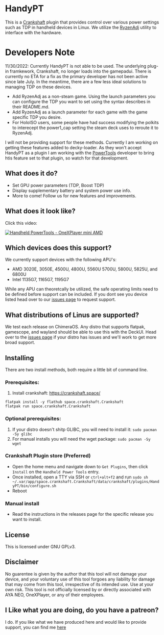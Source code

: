 # HandyPT

This is a [Crankshaft](https://crankshaft.space/) plugin that provides control over various power settings such as TDP in handheld devices in Linux. We utilize the [RyzenAdj](https://github.com/FlyGoat/RyzenAdj) utility to interface with the hardware. 

# Developers Note
11/30/2022: Currently HandyPT is not able to be used. The underlying plug-in framkework, Crankshaft, no longer loads into the gamepadui. There is currently no ETA for a fix as the primary developer has not been active since late July. In the meantime, there are a few less ideal solutions to managing TDP on these devices.

- Add RyzenAdj as a non-steam game. Using the launch parameters you can configure the TDP you want to set using the syntax describes in their README.md.
- Add RyzenAdj as a launch parameter for each game with the game specific TDP you desire. 
- For HoloISO users, some people have had success modifying the polkits to interecept the power1_cap setting the steam deck uses to reroute it to RyzenAdj.

I will not be providing support for these methods. Currently I am working on getting these features added to decky-loader. As they won't accept HandyPT as a plugin I am working with the [PowerTools](https://github.com/NGnius/PowerTools) developer to bring htis feature set to that plugin, so watch for that development.

## What does it do?

- Set GPU power parameters (TDP, Boost TDP)
- Display supplementary battery and system power use info.
- More to come! Follow us for new features and improvements.

## What does it look like?

Click this video:

[![Handheld PowerTools - OneXPlayer mini AMD](https://img.youtube.com/vi/Q2JoKCXB8aM/0.jpg)](https://www.youtube.com/watch?v=Q2JoKCXB8aM)

## Which devices does this support?

We currently support devices with the following APU's:
- AMD 3020E, 3050E, 4500U, 4800U, 5560U 5700U, 5800U, 5825U, and 6800U
- Intel 1135G7, 1165G7, 1195G7

While any APU can theoretcally be utilized, the safe operating limits need to be defined before support can be included. If you dont see you device listed head over to our [issues page](https://github.com/ShadowBlip/HandyPT/issues) to request support.


## What distributions of Linus are supported?

We test each release on ChimeraOS. Any distro that supports flatpak, gamescope, and wayland should be able to use this with the DeckUI. Head over to the [issues page](https://github.com/ShadowBlip/HandyPT/issues) if your distro has issues and we'll work to get more broad support.

## Installing

There are two install methods, both require a little bit of command line.
  
  ### Prerequisites: 
  
  1. Install crankshaft: https://crankshaft.space/
  ```
  flatpak install -y flathub space.crankshaft.Crankshaft
  flatpak run space.crankshaft.Crankshaft
  ```

  ### Optional prerequisites:
  1. If your distro doesn't shitp GLIBC, you will need to install it: `sudo pacman -Sy glibc`
  2. For manual installs you will need the wget package: `sudo pacman -Sy wget`
  
  ### Crankshaft Plugin store (Preferred)
  - Open the home menu and navigate down to `Get Plugins`, then click `Install` on the `Handheld Power Tools` entry.
  - Once installed, open a TTY via SSH or `ctrl+alt+f2` and run `sudo sh ~/.var/app/space.crankshaft.Crankshaft/data/crankshaft/plugins/HandyPT/bin/configure.sh`
  - Reboot
  
  ### Manual install
  - Read the instructions in the releases page for the specific release you want to install.

## License

This is licensed under GNU GPLv3.

## Disclaimer

No guarentee is given by the author that this tool will not damage your device, and your voluntary use of this tool forgoes any liability for damage that may come from this tool, irrespective of its intended use. Use at your own risk.
This tool is not officially licensed by or directly associated with AYA NEO, OneXPlayer, or any of their employees.

## I Like what you are doing, do you have a patreon?

I do. If you like what we have produced here and would like to provide support, you can find me [here](https://www.patreon.com/user?u=75781137)
